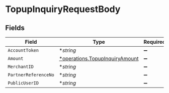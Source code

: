 # TopupInquiryRequestBody


## Fields

| Field                                                                           | Type                                                                            | Required                                                                        | Description                                                                     | Example                                                                         |
| ------------------------------------------------------------------------------- | ------------------------------------------------------------------------------- | ------------------------------------------------------------------------------- | ------------------------------------------------------------------------------- | ------------------------------------------------------------------------------- |
| `AccountToken`                                                                  | **string*                                                                       | :heavy_minus_sign:                                                              | N/A                                                                             | 3c41c3c0d4034ca49b5f0db08dfa6d14                                                |
| `Amount`                                                                        | [*operations.TopupInquiryAmount](../../models/operations/topupinquiryamount.md) | :heavy_minus_sign:                                                              | N/A                                                                             |                                                                                 |
| `MerchantID`                                                                    | **string*                                                                       | :heavy_minus_sign:                                                              | N/A                                                                             | AYOPOP                                                                          |
| `PartnerReferenceNo`                                                            | **string*                                                                       | :heavy_minus_sign:                                                              | N/A                                                                             | 20230639A00910101601150010000205                                                |
| `PublicUserID`                                                                  | **string*                                                                       | :heavy_minus_sign:                                                              | N/A                                                                             | AYOPOP-285FRVRWJ                                                                |